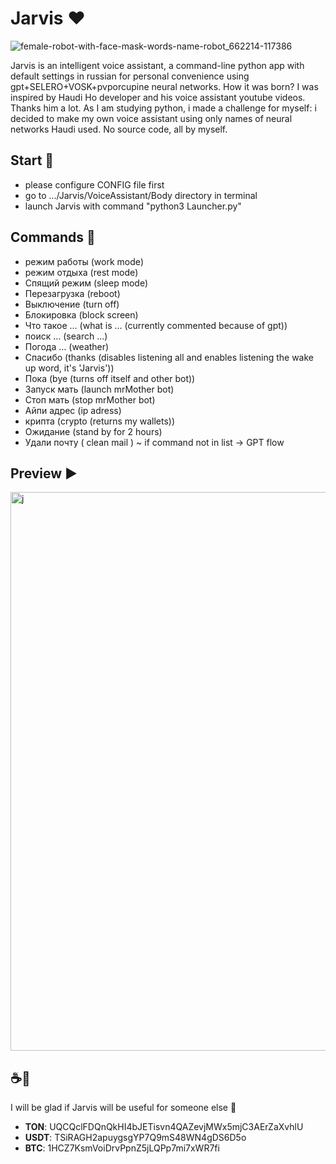 # Jarvis ♥️

![female-robot-with-face-mask-words-name-robot_662214-117386](https://github.com/fresh-Blood/Jarvis/assets/88098218/d992f6fb-7ccc-4eca-9a15-e1827703d364)

Jarvis is an intelligent voice assistant, a command-line python app with default settings in russian for personal convenience using gpt+SELERO+VOSK+pvporcupine neural networks.
How it was born? I was inspired by Haudi Ho developer and his voice assistant youtube videos. Thanks him a lot. 
As I am studying python, i made a challenge for myself: i decided to make my own voice assistant using only names of neural networks Haudi used. No source code, all by myself.

## Start 🏁
 - please configure CONFIG file first
 - go to .../Jarvis/VoiceAssistant/Body directory in terminal
 - launch Jarvis with command "python3 Launcher.py"

## Commands 🫡
- режим работы (work mode)
- режим отдыха (rest mode)
- Спящий режим (sleep mode)
- Перезагрузка (reboot)
- Выключение (turn off)
- Блокировка (block screen)
- Что такое … (what is ... (currently commented because of gpt))
- поиск … (search ...)
- Погода … (weather)
- Спасибо (thanks (disables listening all and enables listening the wake up word, it's 'Jarvis'))
- Пока (bye (turns off itself and other bot))
- Запуск мать (launch mrMother bot)
- Стоп мать (stop mrMother bot)
- Айпи адрес (ip adress)
- крипта (crypto (returns my wallets))
- Ожидание (stand by for 2 hours)
- Удали почту ( clean mail )
  ~ if command not in list -> GPT flow

## Preview ▶️
<img width="894" alt="j" src="https://github.com/fresh-Blood/Jarvis/assets/88098218/2218cb9c-84d3-4d41-aa15-0d2e19cf2196">

## ☕️🙈
I will be glad if Jarvis will be useful for someone else 🌚
- **TON**: UQCQclFDQnQkHI4bJETisvn4QAZevjMWx5mjC3AErZaXvhlU
- **USDT**: TSiRAGH2apuygsgYP7Q9mS48WN4gDS6D5o
- **BTC**: 1HCZ7KsmVoiDrvPpnZ5jLQPp7mi7xWR7fi
